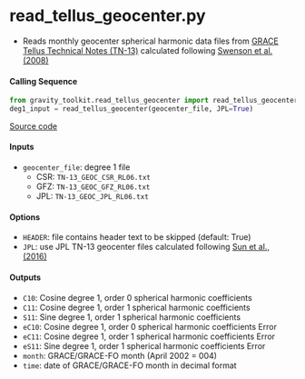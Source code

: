 read_tellus_geocenter.py
========================

- Reads monthly geocenter spherical harmonic data files from [GRACE Tellus Technical Notes (TN-13)](https://podaac-tools.jpl.nasa.gov/drive/files/allData/tellus/L2/degree_1) calculated following [Swenson et al. (2008)](https://doi.org/10.1029/2007JB005338)

#### Calling Sequence
```python
from gravity_toolkit.read_tellus_geocenter import read_tellus_geocenter
deg1_input = read_tellus_geocenter(geocenter_file, JPL=True)
```
[Source code](https://github.com/tsutterley/read-GRACE-harmonics/blob/main/gravity_toolkit/read_tellus_geocenter.py)

#### Inputs
- `geocenter_file`: degree 1 file
    * CSR: `TN-13_GEOC_CSR_RL06.txt`
    * GFZ: `TN-13_GEOC_GFZ_RL06.txt`
    * JPL: `TN-13_GEOC_JPL_RL06.txt`

#### Options
- `HEADER`: file contains header text to be skipped (default: True)
- `JPL`: use JPL TN-13 geocenter files calculated following [Sun et al., (2016)](https://doi.org/10.1007/s00190-015-0852-y)

#### Outputs
- `C10`: Cosine degree 1, order 0 spherical harmonic coefficients
- `C11`: Cosine degree 1, order 1 spherical harmonic coefficients
- `S11`: Sine degree 1, order 1 spherical harmonic coefficients
- `eC10`: Cosine degree 1, order 0 spherical harmonic coefficients Error
- `eC11`: Cosine degree 1, order 1 spherical harmonic coefficients Error
- `eS11`: Sine degree 1, order 1 spherical harmonic coefficients Error
- `month`: GRACE/GRACE-FO month (April 2002 = 004)
- `time`: date of GRACE/GRACE-FO month in decimal format
